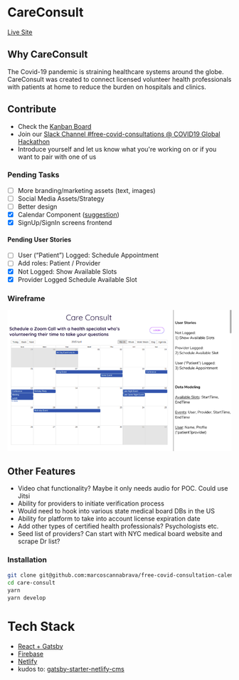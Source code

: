 # CareConsult
[Live Site](https://ecstatic-leavitt-3a8f13.netlify.com/)

## Why CareConsult
The Covid-19 pandemic is straining healthcare systems around the globe. CareConsult was created to connect licensed volunteer health professionals with patients at home to reduce the burden on hospitals and clinics.

## Contribute 
- Check the [Kanban Board](https://github.com/users/marcoscannabrava/projects/1)
- Join our [Slack Channel #free-covid-consultations @ COVID19 Global Hackathon](https://join.slack.com/t/globalcovidhackathon/shared_invite/zt-d25lrhkl-UAKmMq4h_zNzCQhqnNsbfw)
- Introduce yourself and let us know what you're working on or if you want to pair with one of us

### Pending Tasks
- [ ] More branding/marketing assets (text, images)
- [ ] Social Media Assets/Strategy
- [ ] Better design
- [x] Calendar Component ([suggestion](https://github.com/jquense/react-big-calendar))
- [x] SignUp/SignIn screens frontend

#### Pending User Stories
- [ ] User (“Patient”) Logged: Schedule Appointment
- [ ] Add roles: Patient / Provider
- [x] Not Logged: Show Available Slots
- [x] Provider Logged Schedule Available Slot

### Wireframe
![wireframe](care-consult-wireframe-v1.png)

## Other Features
- Video chat functionality? Maybe it only needs audio for POC. Could use Jitsi 
- Ability for providers to initiate verification process
- Would need to hook into various state medical board DBs in the US
- Ability for platform to take into account license expiration date
- Add other types of certified health professionals? Psychologists etc. 
- Seed list of providers? Can start with NYC medical board website and scrape Dr list? 

### Installation

```bash
git clone git@github.com:marcoscannabrava/free-covid-consultation-calendar.git care-consult
cd care-consult
yarn
yarn develop
```

# Tech Stack
- [React + Gatsby](https://www.gatsbyjs.org/)
- [Firebase](https://firebase.google.com/)
- [Netlify](https://www.netlify.com/)
- kudos to: [gatsby-starter-netlify-cms](https://github.com/netlify-templates/gatsby-starter-netlify-cms)
